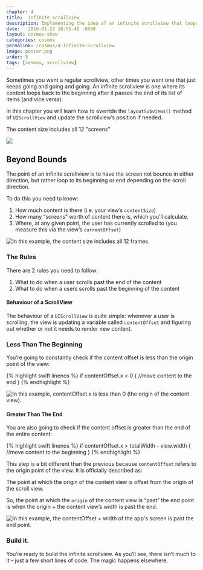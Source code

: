 ```yaml
---
chapter: 4
title:  Infinite Scrollview
description: Implementing the idea of an infinite scrollview that loops around rather than stopping at the end.
date:   2016-01-22 16:55:46 -0800
layout: cosmos-show
categories: cosmos
permalink: /cosmos/4-Infinite-Scrollview
image: poster.png
order: 5
tags: [cosmos, scrollview]
---
```


Sometimes you want a regular scrollview, other times you want one that just keeps going and going and going. An infinite scrollview is one where its content loops back to the beginning after it passes the end of its list of items (and vice versa).

In this chapter you will learn how to override the `layoutSubviews()` method of `UIScrollView` and update the scrollview’s position if needed.

The content size includes all 12 "screens"

![](01.gif)

## Beyond Bounds

The point of an infinite scrollview is to have the screen not bounce in either direction, but rather loop to its beginning or end depending on the scroll direction.

To do this you need to know:

1. How much content is there (i.e. your view’s `contentSize`)
2. How many “screens” worth of content there is, which you’ll calculate.
3. Where, at any given point, the user has currently scrolled to (you measure this via the view’s `currentOffset`)

![In this example, the content size includes all 12 frames.](02.png)

### The Rules

There are 2 rules you need to follow:

1. What to do when a user scrolls past the end of the content
2. What to do when a users scrolls past the beginning of the content

#### Behaviour of a ScrollView

The behaviour of a `UIScrollView` is quite simple: whenever a user is scrolling, the view is updating a variable called `contentOffset` and figuring out whether or not it needs to render new content.

### Less Than The Beginning

You’re going to constantly check if the content offset is less than the origin point of the view:

{% highlight swift linenos %}
if contentOffset.x < 0 {
	//move content to the end 
}
{% endhighlight %}
                
![In this example, contentOffset.x is less than 0 (the origin of the content view).](03.png)

#### Greater Than The End

You are also going to check if the content offset is greater than the end of the entire content:

{% highlight swift linenos %}
if contentOffset.x > totalWidth - view.width {
	//move content to the beginning
}
{% endhighlight %}
                
This step is a bit different than the previous because `contentOffset` refers to the origin point of the view. It is officially described as:

The point at which the origin of the content view is offset from the origin of the scroll view.

So, the point at which the `origin` of the content view is “past” the end point is when the origin + the content view’s width is past the end.

![In this example, the contentOffset + width of the app's screen is past the end point.](04.png)

### Build it.

You’re ready to build the infinite scrollview. As you’ll see, there isn’t much to it – just a few short lines of code. The magic happens elsewhere.